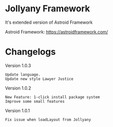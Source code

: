 # Jollyany Framework

It's extended version of Astroid Framework

Astroid Framework: https://astroidframework.com/

# Changelogs

Version 1.0.3

    Update language.
    Update new style Lawyer Justice

Version 1.0.2

    New Feature: 1-click install package system
    Improve some small features

Version 1.0.1
    
    Fix issue when loadLayout from Jollyany